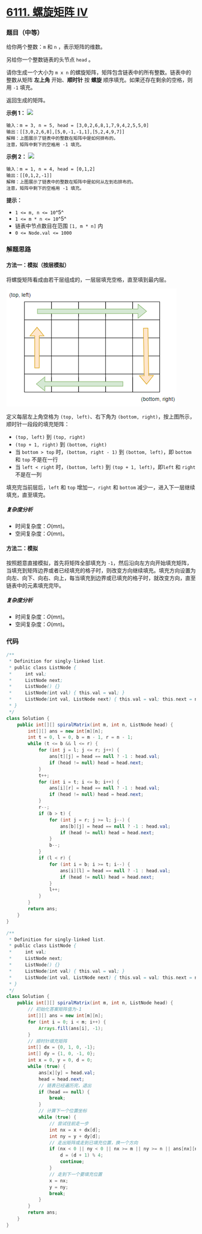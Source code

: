 # [6111. 螺旋矩阵 IV](https://leetcode.cn/problems/spiral-matrix-iv/)

### 题目（中等）

给你两个整数：`m` 和 `n` ，表示矩阵的维数。

另给你一个整数链表的头节点 `head` 。

请你生成一个大小为 `m x n` 的螺旋矩阵，矩阵包含链表中的所有整数。链表中的整数从矩阵 **左上角** 开始、**顺时针** 按 **螺旋** 顺序填充。如果还存在剩余的空格，则用 `-1` 填充。

返回生成的矩阵。

**示例 1：**
![](https://assets.leetcode.com/uploads/2022/05/09/ex1new.jpg)

```
输入：m = 3, n = 5, head = [3,0,2,6,8,1,7,9,4,2,5,5,0]
输出：[[3,0,2,6,8],[5,0,-1,-1,1],[5,2,4,9,7]]
解释：上图展示了链表中的整数在矩阵中是如何排布的。
注意，矩阵中剩下的空格用 -1 填充。
```

**示例 2：**
![](https://assets.leetcode.com/uploads/2022/05/11/ex2.jpg)

```
输入：m = 1, n = 4, head = [0,1,2]
输出：[[0,1,2,-1]]
解释：上图展示了链表中的整数在矩阵中是如何从左到右排布的。 
注意，矩阵中剩下的空格用 -1 填充。
```

**提示：**

* `1 <= m, n <= 10`^5^
* `1 <= m * n <= 10`^5^
* 链表中节点数目在范围 `[1, m * n]` 内
* `0 <= Node.val <= 1000`

### 解题思路

#### 方法一：模拟（按层模拟）

将螺旋矩阵看成由若干层组成的，一层层填充空格，直至填到最内层。

![image-20220703194513742](6111%E8%9E%BA%E6%97%8B%E7%9F%A9%E9%98%B5IV.assets/image-20220703194513742.png)

定义每层左上角空格为 `(top, left)`、右下角为 `(bottom, right)`，按上图所示，顺时针一段段的填充矩阵：

- `(top, left)` 到 `(top, right)`
- `(top + 1, right)` 到 `(bottom, right)`
- 当 `bottom > top` 时，`(bottom, right - 1)` 到 `(bottom, left)`，即 `bottom` 和 `top` 不是在一行
- 当 `left < right` 时，`(bottom, left)` 到 `(top + 1, left)`，即`left` 和 `right` 不是在一列

填充完当前层后，`left` 和 `top` 增加一，`right` 和 `bottom` 减少一，进入下一层继续填充，直至填完。

##### 复杂度分析

- 时间复杂度：$O(mn)$。
- 空间复杂度：$O(mn)$。

#### 方法二：模拟

按照题意直接模拟，首先将矩阵全部填充为 `-1`，然后沿向左方向开始填充矩阵，当填充到矩阵边界或者已经填充的格子时，则改变方向继续填充。填充方向设置为向左、向下、向右、向上，每当填充到边界或已填充的格子时，就改变方向，直至链表中的元素填充完毕。

##### 复杂度分析

- 时间复杂度：$O(mn)$。
- 空间复杂度：$O(mn)$。

### 代码

```java
/**
 * Definition for singly-linked list.
 * public class ListNode {
 *     int val;
 *     ListNode next;
 *     ListNode() {}
 *     ListNode(int val) { this.val = val; }
 *     ListNode(int val, ListNode next) { this.val = val; this.next = next; }
 * }
 */
class Solution {
    public int[][] spiralMatrix(int m, int n, ListNode head) {
        int[][] ans = new int[m][n];
        int t = 0, l = 0, b = m - 1, r = n - 1;
        while (t <= b && l <= r) {
            for (int j = l; j <= r; j++) {
                ans[t][j] = head == null ? -1 : head.val;
                if (head != null) head = head.next;
            }
            t++;
            for (int i = t; i <= b; i++) {
                ans[i][r] = head == null ? -1 : head.val;
                if (head != null) head = head.next;
            }
            r--;
            if (b > t) {
                for (int j = r; j >= l; j--) {
                    ans[b][j] = head == null ? -1 : head.val;
                    if (head != null) head = head.next;
                }
                b--;
            }
            if (l < r) {
                for (int i = b; i >= t; i--) {
                    ans[i][l] = head == null ? -1 : head.val;
                    if (head != null) head = head.next;
                }
                l++;
            }
        }
        return ans;
    }
}
```

```java
/**
 * Definition for singly-linked list.
 * public class ListNode {
 *     int val;
 *     ListNode next;
 *     ListNode() {}
 *     ListNode(int val) { this.val = val; }
 *     ListNode(int val, ListNode next) { this.val = val; this.next = next; }
 * }
 */
class Solution {
    public int[][] spiralMatrix(int m, int n, ListNode head) {
        // 初始化答案矩阵值为-1
        int[][] ans = new int[m][n];
        for (int i = 0; i < m; i++) {
            Arrays.fill(ans[i], -1);
        }
        // 顺时针填充矩阵
        int[] dx = {0, 1, 0, -1};
        int[] dy = {1, 0, -1, 0};
        int x = 0, y = 0, d = 0;
        while (true) {
            ans[x][y] = head.val;
            head = head.next;
            // 链表已经遍历完，退出
            if (head == null) {
                break;
            }
            // 计算下一个位置坐标
            while (true) {
                // 尝试往前走一步
                int nx = x + dx[d];
                int ny = y + dy[d];
                // 走出矩阵或走到已填充位置，换一个方向
                if (nx < 0 || ny < 0 || nx >= m || ny >= n || ans[nx][ny] != -1) {
                    d = (d + 1) % 4;
                    continue;
                }
                // 走到下一个要填充位置
                x = nx;
                y = ny;
                break;
            }
        }
        return ans;
    }
}
```
